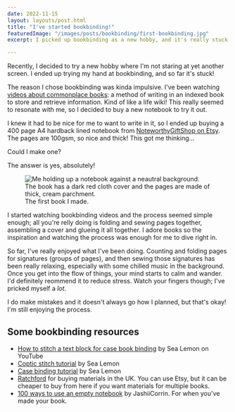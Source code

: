 ```yaml
---
date: 2022-11-15
layout: layouts/post.html
title: "I've started bookbinding!"
featuredImage: "/images/posts/bookbinding/first-bookbinding.jpg"
excerpt: I picked up bookbinding as a new hobby, and it's really stuck! I want to talk more about it and show some of my work.

---
```


Recently, I decided to try a new hobby where I'm not staring at yet another screen. I ended up trying my hand at bookbinding, and so far it's stuck!

The reason I chose bookbinding was kinda impulsive. I've been watching [videos about commonplace books](https://youtu.be/QoA7qF_xTwM): a method of writing in an indexed book to store and retrieve information. Kind of like a life wiki! This really seemed to resonate with me, so I decided to buy a new notebook to try it out.

I knew it had to be nice for me to want to write in it, so I ended up buying a 400 page A4 hardback lined notebook from [NoteworthyGiftShop on Etsy](https://www.etsy.com/uk/listing/1223668863/thick-a4-blue-and-gold-marble-notebook?ref=yr_purchases). The pages are 100gsm, so nice and thick! This got me thinking...

Could I make one?

The answer is yes, absolutely!

<figure>
  <img srcset="/images/posts/bookbinding/first-bookbinding.jpg" alt="Me holding up a notebook against a neautral background. The book has a dark red cloth cover and the pages are made of thick, cream parchment.">
  <figcaption>
    The first book I made.
  </figcaption>
</figure>

I started watching bookbinding videos and the process seemed simple enough; all you're relly doing is folding and sewing pages together, assembling a cover and glueing it all together. I adore books so the inspiration and watching the process was enough for me to dive right in.

So far, I've really enjoyed what I've been doing. Counting and folding pages for signatures (groups of pages), and then sewing those signatures has been really relaxing, especially with some chilled music in the background. Once you get into the flow of things, your mind starts to calm and wander. I'd definitely reommend it to reduce stress. Watch your fingers though; I've pricked myself a _lot_.

I do make mistakes and it doesn't always go how I planned, but that's okay! I'm still enjoying the process.

## Some bookbinding resources
- [How to stitch a text block for case book binding](https://youtu.be/9O4kFTOEh6k)  by Sea Lemon on YouTube
- [Coptic stitch tutorial](https://www.youtube.com/watch?v=ue52htX3j0k) by Sea Lemon
- [Case binding tutorial](https://www.youtube.com/watch?v=Av_rU-yOPd4) by Sea Lemon
- [Ratchford](https://ratchford.co.uk/) for buying materials in the UK. You can use Etsy, but it can be cheaper to buy from here if you want materials for multiple books.
- [100 ways to use an empty notebook](https://youtu.be/ZzbjGg0kfKo) by JashiiCorrin. For when you've made your book.